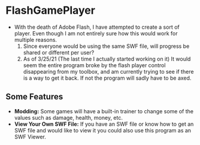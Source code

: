 # FlashGamePlayer
* With the death of Adobe Flash, I have attempted to create a sort of player. Even though I am not entirely sure how this would work for multiple reasons.
  1. Since everyone would be using the same SWF file, will progress be shared or different per user?
  2. As of 3/25/21 (The last time I actually started working on it) It would seem the entire program broke by the flash player control disappearing from my toolbox, and am currently trying to see if there is a way to get it back. If not the program will sadly have to be axed.

## Some Features
* **Modding:** Some games will have a built-in trainer to change some of the values such as damage, health, money, etc.
* **View Your Own SWF File:** If you have an SWF file or know how to get an SWF file and would like to view it you could also use this program as an SWF Viewer.
